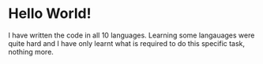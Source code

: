 #    Hello World!
I have written the code in all 10 languages. Learning some langauages were quite hard and I have only learnt what is required to do this specific task, nothing more.


